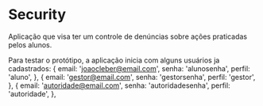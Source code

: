 # Security
Aplicação que visa ter um controle de denúncias sobre ações praticadas pelos alunos.

Para testar o protótipo, a aplicação inicia com alguns usuários ja cadastrados: 
{
  email: 'joaocleber@email.com',
  senha: 'alunosenha',
  perfil: 'aluno',
},
{
  email: 'gestor@email.com',
  senha: 'gestorsenha',
  perfil: 'gestor',
},
{
  email: 'autoridade@email.com',
  senha: 'autoridadesenha',
  perfil: 'autoridade',
},
